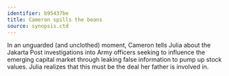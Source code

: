 ```yaml
---
identifier: b95437be
title: Cameron spills the beans
source: synopsis.ctd 
---
```

In an unguarded (and unclothed) moment, Cameron tells Julia about the
Jakarta Post investigations into Army officers seeking to influence the
emerging capital market through leaking false information to pump up
stock values. Julia realizes that this must be the deal her father is
involved in.
